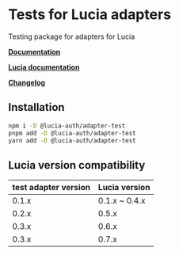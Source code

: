 # Tests for Lucia adapters

Testing package for adapters for Lucia

**[Documentation](https://lucia-auth.com/reference/adapters/testing-adapters)**

**[Lucia documentation](https://lucia-auth.com)**

**[Changelog](https://github.com/pilcrowOnPaper/lucia/blob/main/packages/adapter-test/CHANGELOG.md)**

## Installation

```bash
npm i -D @lucia-auth/adapter-test
pnpm add -D @lucia-auth/adapter-test
yarn add -D @lucia-auth/adapter-test
```

## Lucia version compatibility

| test adapter version | Lucia version |
| -------------------- | ------------- |
| 0.1.x                | 0.1.x ~ 0.4.x |
| 0.2.x                | 0.5.x         |
| 0.3.x                | 0.6.x         |
| 0.3.x                | 0.7.x         |
